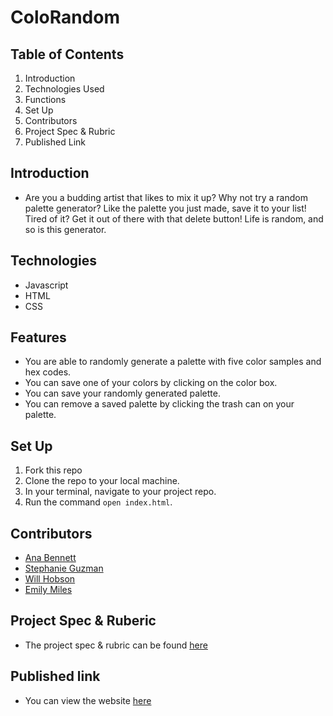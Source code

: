 # ColoRandom

## Table of Contents

1. Introduction
2. Technologies Used
3. Functions
4. Set Up
5. Contributors
6. Project Spec & Rubric
7. Published Link

## Introduction

 - Are you a budding artist that likes to mix it up? Why not try a random palette generator? Like the palette you just made, save it to your list! Tired of it? Get it out of there with that delete button! Life is random, and so is this generator.

## Technologies

  - Javascript
  - HTML
  - CSS

## Features

  - You are able to randomly generate a palette with five color samples and hex codes.
  - You can save one of your colors by clicking on the color box.
  - You can save your randomly generated palette.
  - You can remove a saved palette by clicking the trash can on your palette.

## Set Up

  1. Fork this repo
  2. Clone the repo to your local machine.
  3. In your terminal, navigate to your project repo.
  4. Run the command `open index.html`.

## Contributors

  - [Ana Bennett](https://github.com/AnaBennett11)
  - [Stephanie Guzman](https://github.com/stephanieguzm)
  - [Will Hobson](https://github.com/willhobson85)
  - [Emily Miles](https://github.com/emilyjmiles)

## Project Spec & Ruberic

  - The project spec & rubric can be found [here](https://frontend.turing.edu/projects/module-1/colorandom-v2.html)

## Published link
  - You can view the website [here]()
